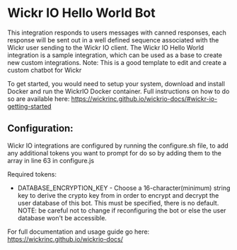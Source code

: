 # Wickr IO Hello World Bot
This integration responds to users messages with canned responses, each response will be sent out in a well defined sequence associated with the Wickr user sending to the Wickr IO client. The Wickr IO Hello World integration is a sample integration, which can be used as a base to create new custom integrations.
Note: This is a good template to edit and create a custom chatbot for Wickr

To get started, you would need to setup your system, download and install Docker and run the WickrIO Docker container. Full instructions on how to do so are available here: https://wickrinc.github.io/wickrio-docs/#wickr-io-getting-started

## Configuration:
Wickr IO integrations are configured by running the configure.sh file,
to add any additional tokens you want to prompt for do so by adding them to the array in line 63 in configure.js

Required tokens:

- DATABASE_ENCRYPTION_KEY - Choose a 16-character(minimum) string key to derive the crypto key from in order to encrypt and decrypt the user database of this bot. This must be specified, there is no default. NOTE: be careful not to change if reconfiguring the bot or else the user database won't be accessible.


For full documentation and usage guide go here: https://wickrinc.github.io/wickrio-docs/
